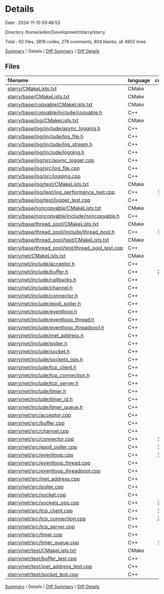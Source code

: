 # Details

Date : 2024-11-10 03:48:53

Directory /home/aiden/Development/starry/starry

Total : 62 files,  3819 codes, 279 comments, 804 blanks, all 4902 lines

[Summary](results.md) / Details / [Diff Summary](diff.md) / [Diff Details](diff-details.md)

## Files
| filename | language | code | comment | blank | total |
| :--- | :--- | ---: | ---: | ---: | ---: |
| [starry/CMakeLists.txt](/starry/CMakeLists.txt) | CMake | 10 | 0 | 3 | 13 |
| [starry/base/CMakeLists.txt](/starry/base/CMakeLists.txt) | CMake | 12 | 0 | 2 | 14 |
| [starry/base/copyable/CMakeLists.txt](/starry/base/copyable/CMakeLists.txt) | CMake | 3 | 0 | 2 | 5 |
| [starry/base/copyable/include/copyable.h](/starry/base/copyable/include/copyable.h) | C++ | 3 | 0 | 3 | 6 |
| [starry/base/log/CMakeLists.txt](/starry/base/log/CMakeLists.txt) | CMake | 15 | 0 | 5 | 20 |
| [starry/base/log/include/async_logging.h](/starry/base/log/include/async_logging.h) | C++ | 39 | 1 | 10 | 50 |
| [starry/base/log/include/log_file.h](/starry/base/log/include/log_file.h) | C++ | 36 | 1 | 10 | 47 |
| [starry/base/log/include/log_stream.h](/starry/base/log/include/log_stream.h) | C++ | 62 | 5 | 14 | 81 |
| [starry/base/log/include/logging.h](/starry/base/log/include/logging.h) | C++ | 42 | 4 | 16 | 62 |
| [starry/base/log/src/async_logger.cpp](/starry/base/log/src/async_logger.cpp) | C++ | 96 | 4 | 18 | 118 |
| [starry/base/log/src/log_file.cpp](/starry/base/log/src/log_file.cpp) | C++ | 85 | 6 | 10 | 101 |
| [starry/base/log/src/logging.cpp](/starry/base/log/src/logging.cpp) | C++ | 71 | 4 | 17 | 92 |
| [starry/base/log/test/CMakeLists.txt](/starry/base/log/test/CMakeLists.txt) | CMake | 19 | 0 | 6 | 25 |
| [starry/base/log/test/log_performance_test.cpp](/starry/base/log/test/log_performance_test.cpp) | C++ | 115 | 11 | 34 | 160 |
| [starry/base/log/test/logger_test.cpp](/starry/base/log/test/logger_test.cpp) | C++ | 70 | 9 | 21 | 100 |
| [starry/base/noncopyable/CMakeLists.txt](/starry/base/noncopyable/CMakeLists.txt) | CMake | 4 | 0 | 2 | 6 |
| [starry/base/noncopyable/include/noncopyable.h](/starry/base/noncopyable/include/noncopyable.h) | C++ | 11 | 0 | 3 | 14 |
| [starry/base/thread_pool/CMakeLists.txt](/starry/base/thread_pool/CMakeLists.txt) | CMake | 7 | 0 | 3 | 10 |
| [starry/base/thread_pool/include/thread_pool.h](/starry/base/thread_pool/include/thread_pool.h) | C++ | 106 | 0 | 19 | 125 |
| [starry/base/thread_pool/test/CMakeLists.txt](/starry/base/thread_pool/test/CMakeLists.txt) | CMake | 8 | 0 | 4 | 12 |
| [starry/base/thread_pool/test/thread_pool_test.cpp](/starry/base/thread_pool/test/thread_pool_test.cpp) | C++ | 48 | 1 | 16 | 65 |
| [starry/net/CMakeLists.txt](/starry/net/CMakeLists.txt) | CMake | 29 | 0 | 5 | 34 |
| [starry/net/include/acceptor.h](/starry/net/include/acceptor.h) | C++ | 30 | 1 | 10 | 41 |
| [starry/net/include/buffer.h](/starry/net/include/buffer.h) | C++ | 210 | 31 | 30 | 271 |
| [starry/net/include/callbacks.h](/starry/net/include/callbacks.h) | C++ | 23 | 0 | 5 | 28 |
| [starry/net/include/channel.h](/starry/net/include/channel.h) | C++ | 58 | 6 | 17 | 81 |
| [starry/net/include/connector.h](/starry/net/include/connector.h) | C++ | 49 | 1 | 14 | 64 |
| [starry/net/include/epoll_poller.h](/starry/net/include/epoll_poller.h) | C++ | 25 | 3 | 11 | 39 |
| [starry/net/include/eventloop.h](/starry/net/include/eventloop.h) | C++ | 68 | 13 | 22 | 103 |
| [starry/net/include/eventloop_thread.h](/starry/net/include/eventloop_thread.h) | C++ | 27 | 1 | 10 | 38 |
| [starry/net/include/eventloop_threadpool.h](/starry/net/include/eventloop_threadpool.h) | C++ | 30 | 2 | 11 | 43 |
| [starry/net/include/inet_address.h](/starry/net/include/inet_address.h) | C++ | 35 | 8 | 11 | 54 |
| [starry/net/include/poller.h](/starry/net/include/poller.h) | C++ | 28 | 2 | 11 | 41 |
| [starry/net/include/socket.h](/starry/net/include/socket.h) | C++ | 25 | 0 | 10 | 35 |
| [starry/net/include/sockets_ops.h](/starry/net/include/sockets_ops.h) | C++ | 33 | 3 | 10 | 46 |
| [starry/net/include/tcp_client.h](/starry/net/include/tcp_client.h) | C++ | 48 | 0 | 15 | 63 |
| [starry/net/include/tcp_connection.h](/starry/net/include/tcp_connection.h) | C++ | 93 | 9 | 17 | 119 |
| [starry/net/include/tcp_server.h](/starry/net/include/tcp_server.h) | C++ | 61 | 0 | 15 | 76 |
| [starry/net/include/timer.h](/starry/net/include/timer.h) | C++ | 31 | 0 | 9 | 40 |
| [starry/net/include/timer_id.h](/starry/net/include/timer_id.h) | C++ | 14 | 0 | 7 | 21 |
| [starry/net/include/timer_queue.h](/starry/net/include/timer_queue.h) | C++ | 37 | 0 | 12 | 49 |
| [starry/net/src/acceptor.cpp](/starry/net/src/acceptor.cpp) | C++ | 56 | 2 | 7 | 65 |
| [starry/net/src/buffer.cpp](/starry/net/src/buffer.cpp) | C++ | 30 | 1 | 7 | 38 |
| [starry/net/src/channel.cpp](/starry/net/src/channel.cpp) | C++ | 93 | 0 | 18 | 111 |
| [starry/net/src/connector.cpp](/starry/net/src/connector.cpp) | C++ | 165 | 13 | 23 | 201 |
| [starry/net/src/epoll_poller.cpp](/starry/net/src/epoll_poller.cpp) | C++ | 140 | 6 | 16 | 162 |
| [starry/net/src/eventloop.cpp](/starry/net/src/eventloop.cpp) | C++ | 186 | 16 | 29 | 231 |
| [starry/net/src/eventloop_thread.cpp](/starry/net/src/eventloop_thread.cpp) | C++ | 39 | 2 | 13 | 54 |
| [starry/net/src/eventloop_threadpool.cpp](/starry/net/src/eventloop_threadpool.cpp) | C++ | 56 | 4 | 13 | 73 |
| [starry/net/src/inet_address.cpp](/starry/net/src/inet_address.cpp) | C++ | 77 | 8 | 13 | 98 |
| [starry/net/src/poller.cpp](/starry/net/src/poller.cpp) | C++ | 15 | 0 | 5 | 20 |
| [starry/net/src/socket.cpp](/starry/net/src/socket.cpp) | C++ | 80 | 0 | 14 | 94 |
| [starry/net/src/sockets_ops.cpp](/starry/net/src/sockets_ops.cpp) | C++ | 200 | 19 | 26 | 245 |
| [starry/net/src/tcp_client.cpp](/starry/net/src/tcp_client.cpp) | C++ | 107 | 1 | 15 | 123 |
| [starry/net/src/tcp_connection.cpp](/starry/net/src/tcp_connection.cpp) | C++ | 271 | 26 | 32 | 329 |
| [starry/net/src/tcp_server.cpp](/starry/net/src/tcp_server.cpp) | C++ | 85 | 5 | 12 | 102 |
| [starry/net/src/timer.cpp](/starry/net/src/timer.cpp) | C++ | 14 | 0 | 4 | 18 |
| [starry/net/src/timer_queue.cpp](/starry/net/src/timer_queue.cpp) | C++ | 173 | 0 | 30 | 203 |
| [starry/net/test/CMakeLists.txt](/starry/net/test/CMakeLists.txt) | CMake | 28 | 0 | 4 | 32 |
| [starry/net/test/buffer_test.cpp](/starry/net/test/buffer_test.cpp) | C++ | 63 | 18 | 20 | 101 |
| [starry/net/test/inet_address_test.cpp](/starry/net/test/inet_address_test.cpp) | C++ | 60 | 6 | 15 | 81 |
| [starry/net/test/socket_test.cpp](/starry/net/test/socket_test.cpp) | C++ | 65 | 26 | 18 | 109 |

[Summary](results.md) / Details / [Diff Summary](diff.md) / [Diff Details](diff-details.md)